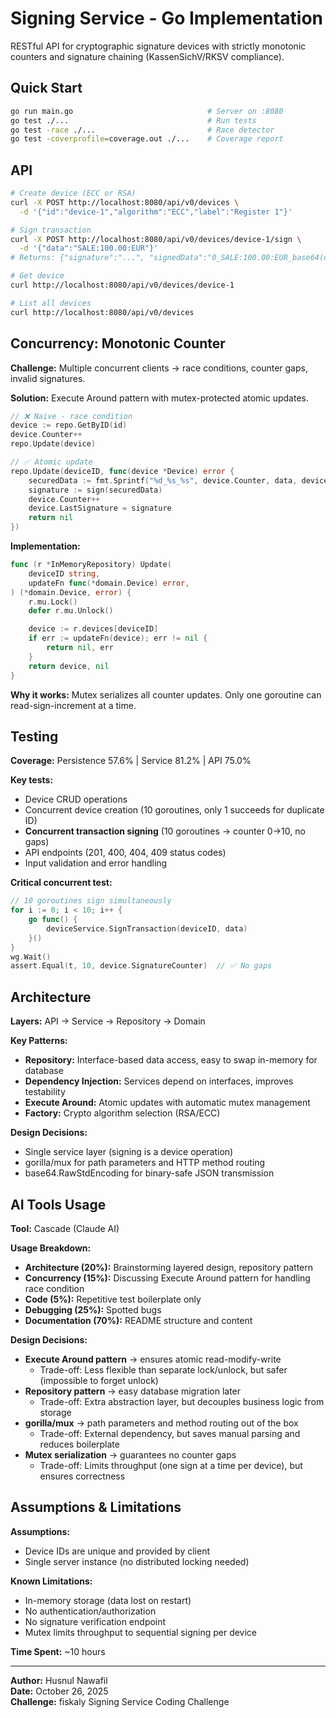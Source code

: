 # Signing Service - Go Implementation

RESTful API for cryptographic signature devices with strictly monotonic counters and signature chaining (KassenSichV/RKSV compliance).

## Quick Start

```bash
go run main.go                              # Server on :8080
go test ./...                               # Run tests
go test -race ./...                         # Race detector
go test -coverprofile=coverage.out ./...    # Coverage report
```

## API

```bash
# Create device (ECC or RSA)
curl -X POST http://localhost:8080/api/v0/devices \
  -d '{"id":"device-1","algorithm":"ECC","label":"Register 1"}'

# Sign transaction
curl -X POST http://localhost:8080/api/v0/devices/device-1/sign \
  -d '{"data":"SALE:100.00:EUR"}'
# Returns: {"signature":"...", "signedData":"0_SALE:100.00:EUR_base64(deviceId)"}

# Get device
curl http://localhost:8080/api/v0/devices/device-1

# List all devices
curl http://localhost:8080/api/v0/devices
```

## Concurrency: Monotonic Counter

**Challenge:** Multiple concurrent clients → race conditions, counter gaps, invalid signatures.

**Solution:** Execute Around pattern with mutex-protected atomic updates.

```go
// ❌ Naive - race condition
device := repo.GetByID(id)
device.Counter++
repo.Update(device)

// ✅ Atomic update
repo.Update(deviceID, func(device *Device) error {
    securedData := fmt.Sprintf("%d_%s_%s", device.Counter, data, device.LastSignature)
    signature := sign(securedData)
    device.Counter++
    device.LastSignature = signature
    return nil
})
```

**Implementation:**

```go
func (r *InMemoryRepository) Update(
    deviceID string,
    updateFn func(*domain.Device) error,
) (*domain.Device, error) {
    r.mu.Lock()
    defer r.mu.Unlock()

    device := r.devices[deviceID]
    if err := updateFn(device); err != nil {
        return nil, err
    }
    return device, nil
}
```

**Why it works:** Mutex serializes all counter updates. Only one goroutine can read-sign-increment at a time.

## Testing

**Coverage:** Persistence 57.6% | Service 81.2% | API 75.0%

**Key tests:**

- Device CRUD operations
- Concurrent device creation (10 goroutines, only 1 succeeds for duplicate ID)
- **Concurrent transaction signing** (10 goroutines → counter 0→10, no gaps)
- API endpoints (201, 400, 404, 409 status codes)
- Input validation and error handling

**Critical concurrent test:**

```go
// 10 goroutines sign simultaneously
for i := 0; i < 10; i++ {
    go func() {
        deviceService.SignTransaction(deviceID, data)
    }()
}
wg.Wait()
assert.Equal(t, 10, device.SignatureCounter)  // ✅ No gaps
```

## Architecture

**Layers:** API → Service → Repository → Domain

**Key Patterns:**

- **Repository:** Interface-based data access, easy to swap in-memory for database
- **Dependency Injection:** Services depend on interfaces, improves testability
- **Execute Around:** Atomic updates with automatic mutex management
- **Factory:** Crypto algorithm selection (RSA/ECC)

**Design Decisions:**

- Single service layer (signing is a device operation)
- gorilla/mux for path parameters and HTTP method routing
- base64.RawStdEncoding for binary-safe JSON transmission

## AI Tools Usage

**Tool:** Cascade (Claude AI)

**Usage Breakdown:**

- **Architecture (20%):** Brainstorming layered design, repository pattern
- **Concurrency (15%):** Discussing Execute Around pattern for handling race condition
- **Code (5%):** Repetitive test boilerplate only
- **Debugging (25%):** Spotted bugs
- **Documentation (70%):** README structure and content

**Design Decisions:**

- **Execute Around pattern** → ensures atomic read-modify-write
  - Trade-off: Less flexible than separate lock/unlock, but safer (impossible to forget unlock)
- **Repository pattern** → easy database migration later
  - Trade-off: Extra abstraction layer, but decouples business logic from storage
- **gorilla/mux** → path parameters and method routing out of the box
  - Trade-off: External dependency, but saves manual parsing and reduces boilerplate
- **Mutex serialization** → guarantees no counter gaps
  - Trade-off: Limits throughput (one sign at a time per device), but ensures correctness

## Assumptions & Limitations

**Assumptions:**

- Device IDs are unique and provided by client
- Single server instance (no distributed locking needed)

**Known Limitations:**

- In-memory storage (data lost on restart)
- No authentication/authorization
- No signature verification endpoint
- Mutex limits throughput to sequential signing per device

**Time Spent:** ~10 hours

---

**Author:** Husnul Nawafil  
**Date:** October 26, 2025  
**Challenge:** fiskaly Signing Service Coding Challenge
